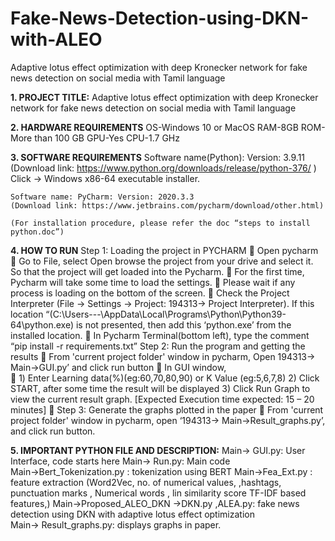 # Fake-News-Detection-using-DKN-with-ALEO
Adaptive lotus effect optimization with deep Kronecker network for fake news detection on social media with Tamil language

**1.	PROJECT TITLE:**
Adaptive lotus effect optimization with deep Kronecker network for fake news detection on social media with Tamil language

**2.	HARDWARE REQUIREMENTS**
	OS-Windows 10 or MacOS 
	RAM-8GB
	ROM-More than 100 GB
	GPU-Yes
	CPU-1.7 GHz

**3.	SOFTWARE REQUIREMENTS**
	Software name(Python): Version: 3.9.11
	(Download link: https://www.python.org/downloads/release/python-376/ )
		Click -> Windows x86-64 executable installer.
 
	Software name: PyCharm: Version: 2020.3.3 
	(Download link: https://www.jetbrains.com/pycharm/download/other.html)
 
	(For installation procedure, please refer the doc “steps to install python.doc”)

**4. HOW TO RUN**
Step 1: Loading the project in PYCHARM
	Open pycharm
	Go to File, select Open browse the project from your drive and select it. So that the project will get loaded into the Pycharm.
	For the first time, Pycharm will take some time to load the settings.
	Please wait if any process is loading on the bottom of the screen.
	Check the Project Interpreter (File -> Settings -> Project: 194313-> Project Interpreter). 
If this location “(C:\Users\---\AppData\Local\Programs\Python\Python39-64\python.exe) is not presented, then add this ‘python.exe’ from the installed location.
	In Pycharm Terminal(bottom left), type the comment “pip install -r requirements.txt”
Step 2: Run the program and getting the results 
	From 'current project folder' window in pycharm, Open 194313-> Main->GUI.py’ and click run button
	In GUI window, 		
	1) Enter  Learning data(%)(eg:60,70,80,90) or K Value (eg:5,6,7,8)
				2) Click START, after some time the result will be displayed 
				3) Click Run Graph to view the current result graph.
				[Expected Execution time expected: 15 – 20 minutes]
	Step 3: Generate the graphs plotted in the paper
	From 'current project folder' window in pycharm, open ‘194313-> Main->Result_graphs.py’, and click run button.
		
**5. IMPORTANT PYTHON FILE AND DESCRIPTION:**
	Main-> GUI.py: User Interface, code starts here
	Main-> Run.py: Main code	
	Main->Bert_Tokenization.py :  tokenization using BERT
 Main->Fea_Ext.py  : feature extraction (Word2Vec, no. of numerical values, ,hashtags, punctuation marks , Numerical words , lin similarity score TF-IDF based features,)
Main->Proposed_ALEO_DKN ->DKN.py ,ALEA.py: fake news detection using DKN with adaptive lotus effect optimization  
Main-> Result_graphs.py: displays graphs in paper.

